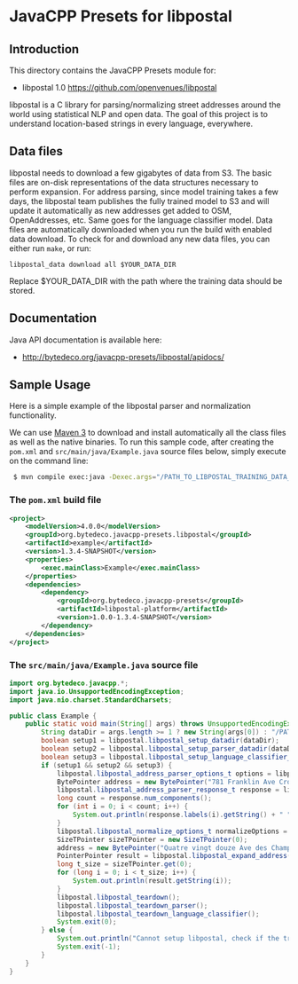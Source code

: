 JavaCPP Presets for libpostal
=============================

Introduction
------------
This directory contains the JavaCPP Presets module for:

 * libpostal 1.0  https://github.com/openvenues/libpostal
 
libpostal is a C library for parsing/normalizing street addresses around the world using statistical NLP and open data.
The goal of this project is to understand location-based strings in every language, everywhere.

Data files
----------

libpostal needs to download a few gigabytes of data from S3. The basic files are on-disk representations of the data structures necessary to perform expansion.
For address parsing, since model training takes a few days, the libpostal team publishes the fully trained model to S3 and will update it automatically as new addresses get added to OSM, OpenAddresses, etc.
Same goes for the language classifier model. Data files are automatically downloaded when you run the build with enabled data download.
To check for and download any new data files, you can either run ```make```, or run:

```libpostal_data download all $YOUR_DATA_DIR```

Replace $YOUR_DATA_DIR with the path where the training data should be stored.

Documentation
-------------
Java API documentation is available here:

 * http://bytedeco.org/javacpp-presets/libpostal/apidocs/


Sample Usage
------------
Here is a simple example of the libpostal parser and normalization functionality.

We can use [Maven 3](http://maven.apache.org/) to download and install automatically all the class files as well as the native binaries.
To run this sample code, after creating the `pom.xml` and `src/main/java/Example.java` source files below, simply execute on the command line:
```bash
 $ mvn compile exec:java -Dexec.args="/PATH_TO_LIBPOSTAL_TRAINING_DATA_DIRECTORY"
```

### The `pom.xml` build file
```xml
<project>
    <modelVersion>4.0.0</modelVersion>
    <groupId>org.bytedeco.javacpp-presets.libpostal</groupId>
    <artifactId>example</artifactId>
    <version>1.3.4-SNAPSHOT</version>
    <properties>
        <exec.mainClass>Example</exec.mainClass>
    </properties>
    <dependencies>
        <dependency>
            <groupId>org.bytedeco.javacpp-presets</groupId>
            <artifactId>libpostal-platform</artifactId>
            <version>1.0.0-1.3.4-SNAPSHOT</version>
        </dependency>
    </dependencies>
</project>
```

### The `src/main/java/Example.java` source file
```java
import org.bytedeco.javacpp.*;
import java.io.UnsupportedEncodingException;
import java.nio.charset.StandardCharsets;

public class Example {
    public static void main(String[] args) throws UnsupportedEncodingException { 
        String dataDir = args.length >= 1 ? new String(args[0]) : "/PATH_TO_LIBPOSTAL_TRAINING_DATA_DIRECTORY";
        boolean setup1 = libpostal.libpostal_setup_datadir(dataDir);
        boolean setup2 = libpostal.libpostal_setup_parser_datadir(dataDir);
        boolean setup3 = libpostal.libpostal_setup_language_classifier_datadir(dataDir);
        if (setup1 && setup2 && setup3) {
            libpostal.libpostal_address_parser_options_t options = libpostal.libpostal_get_address_parser_default_options();
            BytePointer address = new BytePointer("781 Franklin Ave Crown Heights Brooklyn NYC NY 11216 USA", StandardCharsets.UTF_8.name());
            libpostal.libpostal_address_parser_response_t response = libpostal.libpostal_parse_address(address, options);
            long count = response.num_components();
            for (int i = 0; i < count; i++) {
                System.out.println(response.labels(i).getString() + " " + response.components(i).getString());
            }
            libpostal.libpostal_normalize_options_t normalizeOptions = libpostal.libpostal_get_default_options();
            SizeTPointer sizeTPointer = new SizeTPointer(0);
            address = new BytePointer("Quatre vingt douze Ave des Champs-Élysées", StandardCharsets.UTF_8.name());
            PointerPointer result = libpostal.libpostal_expand_address(address, normalizeOptions, sizeTPointer);
            long t_size = sizeTPointer.get(0);
            for (long i = 0; i < t_size; i++) {
                System.out.println(result.getString(i));
            }
            libpostal.libpostal_teardown();
            libpostal.libpostal_teardown_parser();
            libpostal.libpostal_teardown_language_classifier();
            System.exit(0);
        } else {
            System.out.println("Cannot setup libpostal, check if the training data is available at the specified path!");
            System.exit(-1);
        }
    }
}
```